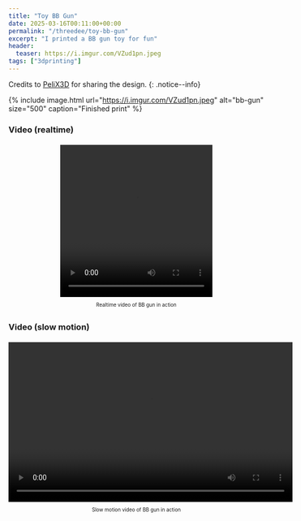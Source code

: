 ```yaml
---
title: "Toy BB Gun"
date: 2025-03-16T00:11:00+00:00
permalink: "/threedee/toy-bb-gun"
excerpt: "I printed a BB gun toy for fun"
header:
  teaser: https://i.imgur.com/VZud1pn.jpeg
tags: ["3dprinting"]
---
```


Credits to [PeliX3D][bb-gun-makerworld] for sharing the design.
{: .notice--info}

{% include image.html url="https://i.imgur.com/VZud1pn.jpeg" alt="bb-gun" size="500" caption="Finished print" %}

### Video (realtime)

<div style="text-align: center; margin: 20px 0;">
  <video width="300" height="300" controls>
    <source src="https://i.imgur.com/EUTC9aS.mp4" type="video/mp4">
    Your browser does not support the video tag.
  </video>
  <p style="text-align:center;padding:5px;font-size:0.7em;margin-top:5px">Realtime video of BB gun in action</p>
</div>

### Video (slow motion)

<div style="text-align: center; margin: 20px 0;">
  <video width="560" height="315" controls>
    <source src="https://i.imgur.com/JY50bkn.mp4" type="video/mp4">
    Your browser does not support the video tag.
  </video>
  <p style="text-align:center;padding:5px;font-size:0.7em;margin-top:5px">Slow motion video of BB gun in action</p>
</div>

[bb-gun-makerworld]: https://makerworld.com/en/models/934485-bb-gun-3-0-8-rounds-capacity-overall-improved
